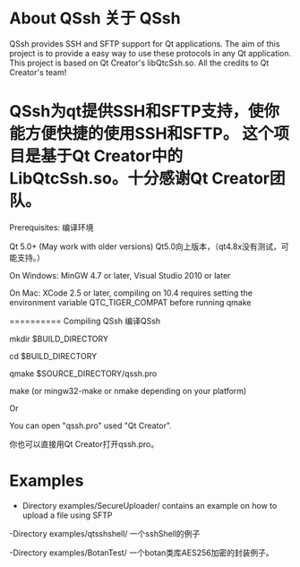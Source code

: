 
About QSsh
关于 QSsh
==========

QSsh provides SSH and SFTP support for Qt applications. The aim of this project 
is to provide a easy way to use these protocols in any Qt application.
This project is based on Qt Creator's libQtcSsh.so. All the credits to
Qt Creator's team!

QSsh为qt提供SSH和SFTP支持，使你能方便快捷的使用SSH和SFTP。
这个项目是基于Qt Creator中的LibQtcSsh.so。十分感谢Qt Creator团队。
==========

Prerequisites:
编译环境

Qt 5.0+ (May work with older versions) Qt5.0向上版本，（qt4.8x没有测试，可能支持。）

On Windows: MinGW 4.7 or later, Visual Studio 2010 or later

On Mac: XCode 2.5 or later, compiling on 10.4 requires setting the environment variable QTC_TIGER_COMPAT before running qmake

==========
Compiling QSsh
编译QSsh

mkdir $BUILD_DIRECTORY

cd $BUILD_DIRECTORY

qmake $SOURCE_DIRECTORY/qssh.pro

make (or mingw32-make or nmake depending on your platform)


Or

You can open "qssh.pro" used "Qt Creator".

你也可以直接用Qt Creator打开qssh.pro。

Examples
========

 - Directory examples/SecureUploader/ contains an example on how to upload
   a file using SFTP
   
 -Directory examples/qtsshshell/ 一个sshShell的例子
 
 -Directory examples/BotanTest/ 一个botan类库AES256加密的封装例子。
